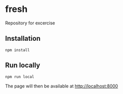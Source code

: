 # fresh
Repository for excercise

## Installation

`npm install`

## Run locally

`npm run local`

The page will then be available at [http://localhost:8000](http://localhost:8000)
